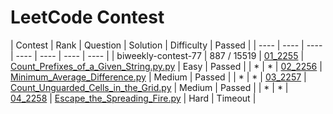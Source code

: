 # LeetCode Contest

| Contest | Rank | Question | Solution | Difficulty | Passed  |
| ---- | ---- | ---- | ---- | ---- | ---- | ---- |
| biweekly-contest-77 | 887 / 15519 | [01_2255](https://leetcode.com/contest/biweekly-contest-77/problems/count-prefixes-of-a-given-string/)  | [Count_Prefixes_of_a_Given_String.py.py](biweekly-contest-77/01_2255_Count_Prefixes_of_a_Given_String.py)  | Easy | Passed  |
| * | * | [02_2256](https://leetcode.com/contest/biweekly-contest-77/problems/minimum-average-difference/)        | [Minimum_Average_Difference.py](biweekly-contest-77/02_2256_Minimum_Average_Difference.py)                     | Medium     | Passed  |
| * | * | [03_2257](https://leetcode.com/contest/biweekly-contest-77/problems/count-unguarded-cells-in-the-grid/) | [Count_Unguarded_Cells_in_the_Grid.py](biweekly-contest-77/03_2257_Count_Unguarded_Cells_in_the_Grid.py)       | Medium     | Passed |
| * | * | [04_2258](https://leetcode.com/contest/biweekly-contest-77/problems/escape-the-spreading-fire/)         | [Escape_the_Spreading_Fire.py](biweekly-contest-77/04_2258_Escape_the_Spreading_Fire.py)                       | Hard       | Timeout |
